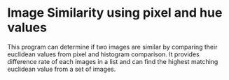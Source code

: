# Image Similarity using pixel and hue values

This program can determine if two images are similar by comparing their euclidean values from pixel and histogram comparison. 
It provides difference rate of each images in a list and can find the highest matching euclidean value from a set of images.
